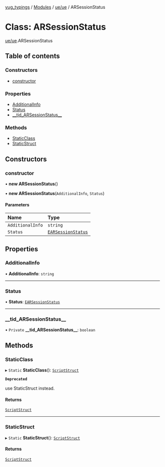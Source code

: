 [yug_typings](../README.md) / [Modules](../modules.md) / [ue/ue](../modules/ue_ue.md) / ARSessionStatus

# Class: ARSessionStatus

[ue/ue](../modules/ue_ue.md).ARSessionStatus

## Table of contents

### Constructors

- [constructor](ue_ue.ARSessionStatus.md#constructor)

### Properties

- [AdditionalInfo](ue_ue.ARSessionStatus.md#additionalinfo)
- [Status](ue_ue.ARSessionStatus.md#status)
- [\_\_tid\_ARSessionStatus\_\_](ue_ue.ARSessionStatus.md#__tid_arsessionstatus__)

### Methods

- [StaticClass](ue_ue.ARSessionStatus.md#staticclass)
- [StaticStruct](ue_ue.ARSessionStatus.md#staticstruct)

## Constructors

### constructor

• **new ARSessionStatus**()

• **new ARSessionStatus**(`AdditionalInfo`, `Status`)

#### Parameters

| Name | Type |
| :------ | :------ |
| `AdditionalInfo` | `string` |
| `Status` | [`EARSessionStatus`](../enums/ue_ue.EARSessionStatus.md) |

## Properties

### AdditionalInfo

• **AdditionalInfo**: `string`

___

### Status

• **Status**: [`EARSessionStatus`](../enums/ue_ue.EARSessionStatus.md)

___

### \_\_tid\_ARSessionStatus\_\_

• `Private` **\_\_tid\_ARSessionStatus\_\_**: `boolean`

## Methods

### StaticClass

▸ `Static` **StaticClass**(): [`ScriptStruct`](ue_ue.ScriptStruct.md)

**`Deprecated`**

use StaticStruct instead.

#### Returns

[`ScriptStruct`](ue_ue.ScriptStruct.md)

___

### StaticStruct

▸ `Static` **StaticStruct**(): [`ScriptStruct`](ue_ue.ScriptStruct.md)

#### Returns

[`ScriptStruct`](ue_ue.ScriptStruct.md)
